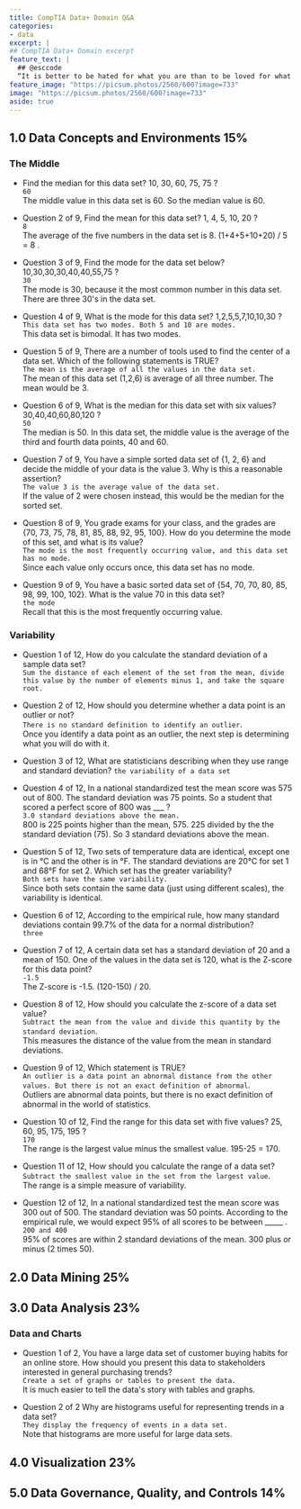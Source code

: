 ```yaml
---
title: CompTIA Data+ Domain Q&A
categories:
- data
excerpt: |
## CompTIA Data+ Domain excerpt
feature_text: |  
  ## @esccode
  “It is better to be hated for what you are than to be loved for what you are not.” ― Andre Gide, Autumn Leaves
feature_image: "https://picsum.photos/2560/600?image=733"
image: "https://picsum.photos/2560/600?image=733"
aside: true
---
```


## 1.0 Data Concepts and Environments 15%

### The Middle

- Find the median for this data set? 10, 30, 60, 75, 75 ?  
`60`  
The middle value in this data set is 60. So the median value is 60.

- Question 2 of 9, Find the mean for this data set? 1, 4, 5, 10, 20 ?  
`8`  
The average of the five numbers in the data set is 8. (1+4+5+10+20) / 5 = 8 .

- Question 3 of 9, Find the mode for the data set below? 10,30,30,30,40,40,55,75 ?  
`30`  
The mode is 30, because it the most common number in this data set. There are three 30's in the data set.

- Question 4 of 9, What is the mode for this data set? 1,2,5,5,7,10,10,30 ?  
`This data set has two modes. Both 5 and 10 are modes.`  
This data set is bimodal. It has two modes.

- Question 5 of 9, There are a number of tools used to find the center of a data set. Which of the following statements is TRUE?  
`The mean is the average of all the values in the data set.`  
The mean of this data set (1,2,6) is average of all three number. The mean would be 3.

- Question 6 of 9, What is the median for this data set with six values? 30,40,40,60,80,120 ?  
`50`  
The median is 50. In this data set, the middle value is the average of the third and fourth data points, 40 and 60.

- Question 7 of 9, You have a simple sorted data set of {1, 2, 6} and decide the middle of your data is the value 3. Why is this a reasonable assertion?  
`The value 3 is the average value of the data set.`  
If the value of 2 were chosen instead, this would be the median for the sorted set.

- Question 8 of 9, You grade exams for your class, and the grades are {70, 73, 75, 78, 81, 85, 88, 92, 95, 100}. How do you determine the mode of this set, and what is its value?  
`The mode is the most frequently occurring value, and this data set has no mode.`  
Since each value only occurs once, this data set has no mode.

- Question 9 of 9, You have a basic sorted data set of {54, 70, 70, 80, 85, 98, 99, 100, 102}. What is the value 70 in this data set?  
`the mode`  
Recall that this is the most frequently occurring value.

### Variability

- Question 1 of 12, How do you calculate the standard deviation of a sample data set?  
`Sum the distance of each element of the set from the mean, divide this value by the number of elements minus 1, and take the square root.`  

- Question 2 of 12, How should you determine whether a data point is an outlier or not?  
`There is no standard definition to identify an outlier`.  
Once you identify a data point as an outlier, the next step is determining what you will do with it. 

- Question 3 of 12, What are statisticians describing when they use range and standard deviation?
`the variability of a data set`

- Question 4 of 12, In a national standardized test the mean score was 575 out of 800. The standard deviation was 75 points. So a student that scored a perfect score of 800 was ___ ?  
`3.0 standard deviations above the mean.`  
800 is 225 points higher than the mean, 575. 225 divided by the the standard deviation (75). So 3 standard deviations above the mean.

- Question 5 of 12, Two sets of temperature data are identical, except one is in °C and the other is in °F. The standard deviations are 20°C for set 1 and 68°F for set 2. Which set has the greater variability?  
`Both sets have the same variability.`  
Since both sets contain the same data (just using different scales), the variability is identical.

- Question 6 of 12, According to the empirical rule, how many standard deviations contain 99.7% of the data for a normal distribution?  
`three`

- Question 7 of 12, A certain data set has a standard deviation of 20 and a mean of 150. One of the values in the data set is 120, what is the Z-score for this data point?  
`-1.5`  
The Z-score is -1.5. (120-150) / 20.

- Question 8 of 12, How should you calculate the z-score of a data set value?  
`Subtract the mean from the value and divide this quantity by the standard deviation`.  
This measures the distance of the value from the mean in standard deviations.

- Question 9 of 12, Which statement is TRUE?  
`An outlier is a data point an abnormal distance from the other values. But there is not an exact definition of abnormal`.  
Outliers are abnormal data points, but there is no exact definition of abnormal in the world of statistics.

- Question 10 of 12, Find the range for this data set with five values? 25, 60, 95, 175, 195 ?  
`170`  
The range is the largest value minus the smallest value. 195-25 = 170.

- Question 11 of 12, How should you calculate the range of a data set?  
`Subtract the smallest value in the set from the largest value`.  
The range is a simple measure of variability.

- Question 12 of 12, In a national standardized test the mean score was 300 out of 500. The standard deviation was 50 points. According to the empirical rule, we would expect 95% of all scores to be between _____ .  
`200 and 400`  
95% of scores are within 2 standard deviations of the mean. 300 plus or minus (2 times 50).

## 2.0 Data Mining 25%

## 3.0 Data Analysis 23%

### Data and Charts

- Question 1 of 2, You have a large data set of customer buying habits for an online store. How should you present this data to stakeholders interested in general purchasing trends?  
`Create a set of graphs or tables to present the data.`  
It is much easier to tell the data's story with tables and graphs.

- Question 2 of 2
Why are histograms useful for representing trends in a data set?  
`They display the frequency of events in a data set.`  
Note that histograms are more useful for large data sets.

## 4.0 Visualization 23%

## 5.0 Data Governance, Quality, and Controls 14%


